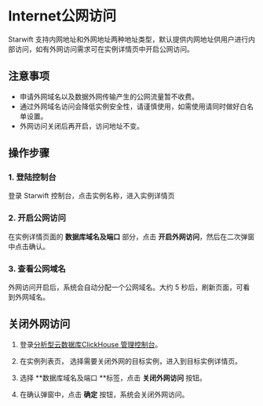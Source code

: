 # Internet公网访问

Starwift 支持内网地址和外网地址两种地址类型，默认提供内网地址供用户进行内部访问，如有外网访问需求可在实例详情页中开启公网访问。

## 注意事项
-  申请外网域名以及数据外网传输产生的公网流量暂不收费。
-  通过外网域名访问会降低实例安全性，请谨慎使用，如需使用请同时做好白名单设置。
-  外网访问关闭后再开启，访问地址不变。

## 操作步骤
### 1. 登陆控制台
登录 Starwift 控制台，点击实例名称，进入实例详情页

### 2. 开启公网访问 
在实例详情页面的 **数据库域名及端口** 部分，点击 **开启外网访问**，然后在二次弹窗中点击确认。

### 3. 查看公网域名
外网访问开启后，系统会自动分配一个公网域名。大约 5 秒后，刷新页面，可看到外网域名。

   
## 关闭外网访问

1. 登录[分析型云数据库ClickHouse 管理控制台](https://jchdb-console.jdcloud.com)。
2. 在实例列表页， 选择需要关闭外网的目标实例，进入到目标实例详情页。
3. 选择 **数据库域名及端口 **标签，点击 **关闭外网访问** 按钮。

4. 在确认弹窗中，点击 **确定** 按钮，系统会关闭外网访问。
